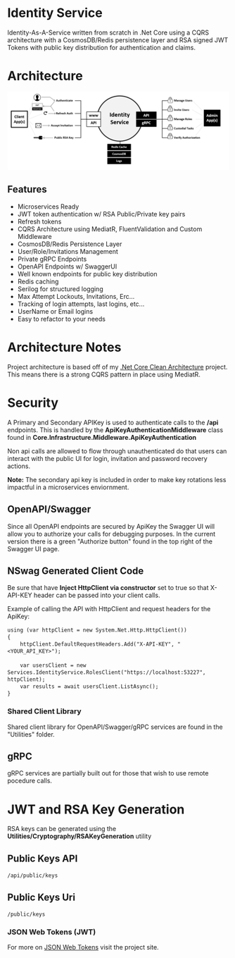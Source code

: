 # Identity Service
Identity-As-A-Service written from scratch in .Net Core using a CQRS architecture with a CosmosDB/Redis persistence layer and RSA signed JWT Tokens with public key distribution for authentication and claims.

# Architecture
![Architecture](https://github.com/INNVTV/Identity-Service/blob/master/_docs/imgs/architecture.png)

## Features
 * Microservices Ready
 * JWT token authentication w/ RSA Public/Private key pairs
 * Refresh tokens
 * CQRS Architecture using MediatR, FluentValidation and Custom Middleware
 * CosmosDB/Redis Persistence Layer
 * User/Role/Invitations Management
 * Private gRPC Endpoints
 * OpenAPI Endpoints w/ SwaggerUI
 * Well known endpoints for public key distribution
 * Redis caching
 * Serilog for structured logging
 * Max Attempt Lockouts, Invitations, Erc...
 * Tracking of login attempts, last logins, etc...
 * UserName or Email logins
 * Easy to refactor to your needs


# Architecture Notes
Project architecture is based off of my [.Net Core Clean Architecture](https://github.com/INNVTV/NetCore-Clean-Architecture) project. This means there is a strong CQRS pattern in place using MediatR.

# Security
A Primary and Secondary APIKey is used to authenticate calls to the **/api** endpoints. This is handled by the **ApiKeyAuthenticationMiddleware** class found in **Core.Infrastructure.Middleware.ApiKeyAuthentication** 

Non api calls are allowed to flow through unauthenticated do that users can interact with the public UI for login, invitation and password recovery actions.

**Note:** The secondary api key is included in order to make key rotations less impactful in a microservices enviornment.

## OpenAPI/Swagger
Since all OpenAPI endpoints are secured by ApiKey the Swagger UI will allow you to authorize your calls for debugging purposes. In the current version there is a green "Authorize button" found in the top right of the Swagger UI page.

## NSwag Generated Client Code
Be sure that have **Inject HttpClient via constructor** set to true so that X-API-KEY header can be passed into your client calls.

Example of calling the API with HttpClient and request headers for the ApiKey:

    using (var httpClient = new System.Net.Http.HttpClient())
    {
        httpClient.DefaultRequestHeaders.Add("X-API-KEY", "<YOUR_API_KEY>");

        var usersClient = new Services.IdentityService.RolesClient("https://localhost:53227", httpClient);
        var results = await usersClient.ListAsync();
    }

### Shared Client Library
Shared client library for OpenAPI/Swagger/gRPC services are found in the "Utilities" folder.

## gRPC
gRPC services are partially built out for those that wish to use remote pocedure calls.

# JWT and RSA Key Generation

RSA keys can be generated using the **Utilities/Cryptography/RSAKeyGeneration** utility

## Public Keys API
    /api/public/keys

## Public Keys Uri
    /public/keys

### JSON Web Tokens (JWT)
For more on [JSON Web Tokens](https://jwt.io/) visit the project site.


